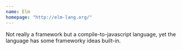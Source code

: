 ```yaml
---
name: Elm
homepage: "http://elm-lang.org/"
---
```


Not really a framework but a compile-to-javascript language, yet the language has some frameworky ideas built-in. 
